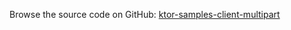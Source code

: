 [//]: # (title: Client Multipart)
[//]: # (category: samples)
[//]: # (caption: Client Multipart)

Browse the source code on GitHub: [ktor-samples-client-multipart](https://github.com/ktorio/ktor-samples/tree/1.3.0/other/client-multipart)

